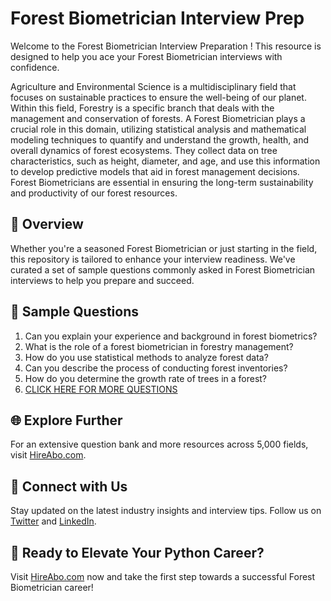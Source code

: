 # Forest Biometrician Interview Prep

Welcome to the Forest Biometrician Interview Preparation ! This resource is designed to help you ace your Forest Biometrician interviews with confidence.

Agriculture and Environmental Science is a multidisciplinary field that focuses on sustainable practices to ensure the well-being of our planet. Within this field, Forestry is a specific branch that deals with the management and conservation of forests. A Forest Biometrician plays a crucial role in this domain, utilizing statistical analysis and mathematical modeling techniques to quantify and understand the growth, health, and overall dynamics of forest ecosystems. They collect data on tree characteristics, such as height, diameter, and age, and use this information to develop predictive models that aid in forest management decisions. Forest Biometricians are essential in ensuring the long-term sustainability and productivity of our forest resources.

## 🚀 Overview

Whether you're a seasoned Forest Biometrician or just starting in the field, this repository is tailored to enhance your interview readiness. We've curated a set of sample questions commonly asked in Forest Biometrician interviews to help you prepare and succeed.

## 📝 Sample Questions

1. Can you explain your experience and background in forest biometrics?
2. What is the role of a forest biometrician in forestry management?
3. How do you use statistical methods to analyze forest data?
4. Can you describe the process of conducting forest inventories?
5. How do you determine the growth rate of trees in a forest?
6. [CLICK HERE FOR MORE QUESTIONS](https://hireabo.com/job/10_2_13/Forest%20Biometrician)

## 🌐 Explore Further

For an extensive question bank and more resources across 5,000 fields, visit [HireAbo.com](https://www.hireabo.com).

## 📱 Connect with Us

Stay updated on the latest industry insights and interview tips. Follow us on [Twitter](https://twitter.com/hireabo) and [LinkedIn](https://www.linkedin.com/in/hire-abo-3609972a8/).

## 🚀 Ready to Elevate Your Python Career?

Visit [HireAbo.com](https://www.hireabo.com) now and take the first step towards a successful Forest Biometrician career!